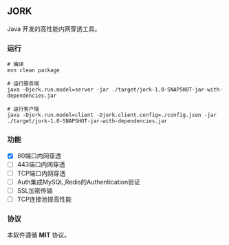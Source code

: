 
## JORK

Java 开发的高性能内网穿透工具。

### 运行

```
# 编译
mvn clean package

# 运行服务端
java -Djork.run.model=server -jar ./target/jork-1.0-SNAPSHOT-jar-with-dependencies.jar

# 运行客户端
java -Djork.run.model=client -Djork.client.config=./config.json -jar ./target/jork-1.0-SNAPSHOT-jar-with-dependencies.jar
```

### 功能

+ [x] 80端口内网穿透
+ [ ] 443端口内网穿透
+ [ ] TCP端口内网穿透
+ [ ] Auth集成MySQL,Redis的Authentication验证
+ [ ] SSL加密传输
+ [ ] TCP连接池提高性能

### 协议

本软件遵循 **MIT** 协议。